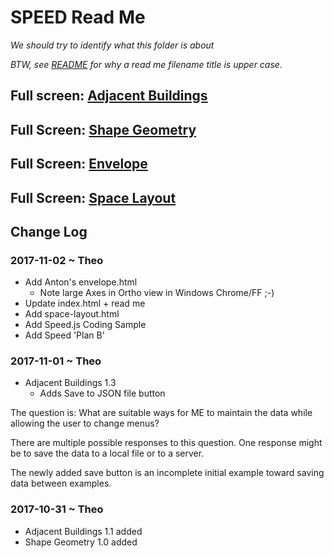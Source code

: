 <span style=display:none; >[You are now in a GitHub source code view - click this link to view Read Me file as a web page]( http://www.ladybug.tools/spider/sandbox/speed-specification/#README.md "View file as a web page." ) </span>

# SPEED Read Me

_We should try to identify what this folder is about_

_BTW, see [README]( https://en.wikipedia.org/wiki/README ) for why a read me filename title is upper case._


## Full screen: [Adjacent Buildings]( http://www.ladybug.tools/spider/sandbox/speed-specification/adjacent-buildings.html )

## Full Screen: [Shape Geometry]( http://www.ladybug.tools/spider/sandbox/speed-specification/shape-geometry.html )

## Full Screen: [Envelope]( http://www.ladybug.tools/spider/sandbox/speed-specification/envelope.html )

## Full Screen: [Space Layout]( http://www.ladybug.tools/spider/sandbox/speed-specification/space-layout.html )


## Change Log


### 2017-11-02 ~ Theo

* Add Anton's envelope.html
	* Note large Axes in Ortho view in Windows Chrome/FF ;-)
* Update index.html + read me
* Add space-layout.html
* Add Speed.js Coding Sample
* Add Speed 'Plan B'

### 2017-11-01 ~ Theo


* Adjacent Buildings 1.3
	* Adds Save to JSON file button

The question is: What are suitable ways for ME to maintain the data while allowing the user to change menus?

There are multiple possible responses to this question. One response might be to save the data to a local file or to a server.

The newly added save button is an incomplete initial example toward saving data between examples.

 


### 2017-10-31 ~ Theo

* Adjacent Buildings 1.1 added
* Shape Geometry 1.0 added